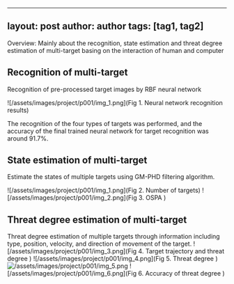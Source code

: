 ---
layout: post
author: author
tags: [tag1, tag2]
--

Overview: Mainly about the recognition, state estimation and threat degree estimation of multi-target basing on the interaction of human and computer 

## Recognition of multi-target 

Recognition of pre-processed target images by RBF neural network

![/assets/images/project/p001/img_1.png](Fig 1. Neural network recognition results)

The recognition of the four types of targets was performed, and the accuracy of the final trained neural network for target recognition was around 91.7%.


## State estimation of multi-target

Estimate the states of multiple targets using GM-PHD filtering algorithm.

![/assets/images/project/p001/img_1.png](Fig 2. Number of targets)
![/assets/images/project/p001/img_2.png](Fig 3. OSPA )


## Threat degree estimation of multi-target

Threat degree estimation of multiple targets through information including type, position, velocity, and direction of movement of the target.
![/assets/images/project/p001/img_3.png](Fig 4. Target trajectory and threat degree )
![/assets/images/project/p001/img_4.png](Fig 5. Threat degree )
![/assets/images/project/p001/img_5.png]( )
![/assets/images/project/p001/img_6.png](Fig 6. Accuracy of threat degree )